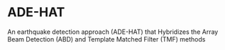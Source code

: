 # ADE-HAT
An earthquake detection approach (ADE-HAT) that Hybridizes the Array Beam Detection (ABD) and Template Matched Filter (TMF) methods

